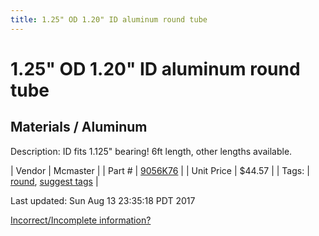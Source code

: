 ```yaml
---
title: 1.25" OD 1.20" ID aluminum round tube
---
```


# 1.25" OD 1.20" ID aluminum round tube
## Materials / Aluminum
Description: 	ID fits 1.125" bearing! 6ft length, other lengths available. 

| Vendor | Mcmaster | 
| Part # | [9056K76](https://www.mcmaster.com/#9056K76) | 
| Unit Price | $44.57 | 
| Tags: | [round](https://jgermita.github.io/frc-parts/search/?q=round), [suggest tags](https://docs.google.com/forms/d/e/1FAIpQLSeWyY8v3RgOty-MyWmh9U0iivNYN_molChYyS-0U-o-kOAv_g/viewform) | 

Last updated: Sun Aug 13 23:35:18 PDT 2017

 [Incorrect/Incomplete information?](https://docs.google.com/forms/d/e/1FAIpQLSeWyY8v3RgOty-MyWmh9U0iivNYN_molChYyS-0U-o-kOAv_g/viewform)